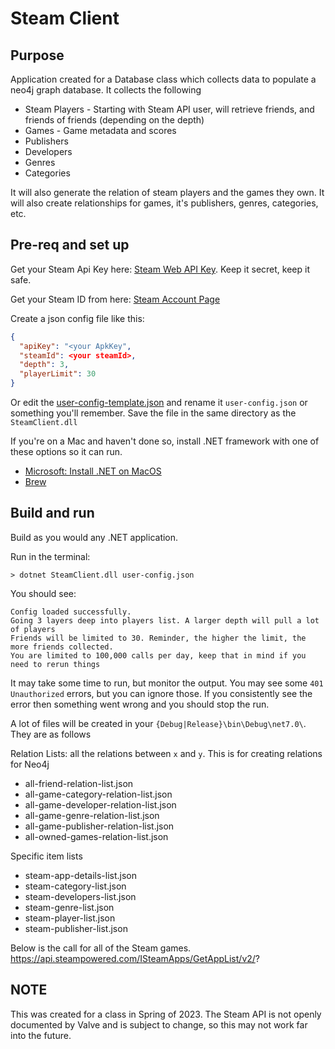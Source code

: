 # Steam Client

## Purpose
Application created for a Database class which collects data to populate a neo4j graph database. It collects the following

* Steam Players - Starting with Steam API user, will retrieve friends, and friends of friends (depending on the depth)
* Games - Game metadata and scores
* Publishers
* Developers
* Genres
* Categories

It will also generate the relation of steam players and the games they own. It will also create relationships for games, it's publishers, genres, categories, etc. 

## Pre-req and set up

Get your Steam Api Key here: [Steam Web API Key](https://steamcommunity.com/dev/apikey). Keep it secret, keep it safe.

Get your Steam ID from here: [Steam Account Page](https://store.steampowered.com/account/)

Create a json config file like this: 
```Json
{
  "apiKey": "<your ApkKey",
  "steamId": <your steamId>,
  "depth": 3,
  "playerLimit": 30
}
```
Or edit the [user-config-template.json](/SteamClient/user-config-template.json) and rename it `user-config.json` or something you'll remember. Save the file in the same directory as the `SteamClient.dll`

If you're on a Mac and haven't done so, install .NET framework with one of these options so it can run.

* [Microsoft: Install .NET on MacOS](https://learn.microsoft.com/en-us/dotnet/core/install/macos)
* [Brew](https://formulae.brew.sh/cask/dotnet)

## Build and run

Build as you would any .NET application. 

Run in the terminal:

```terminal
> dotnet SteamClient.dll user-config.json
```
You should see:
```
Config loaded successfully.
Going 3 layers deep into players list. A larger depth will pull a lot of players
Friends will be limited to 30. Reminder, the higher the limit, the more friends collected.
You are limited to 100,000 calls per day, keep that in mind if you need to rerun things
```

It may take some time to run, but monitor the output. You may see some `401 Unauthorized` errors, but you can ignore those. If you consistently see the error then something went wrong and you should stop the run. 

A lot of files will be created in your `{Debug|Release}\bin\Debug\net7.0\`. They are as follows

Relation Lists: 
all the relations between `x` and `y`. This is for creating relations for Neo4j
* all-friend-relation-list.json
* all-game-category-relation-list.json
* all-game-developer-relation-list.json
* all-game-genre-relation-list.json
* all-game-publisher-relation-list.json
* all-owned-games-relation-list.json

Specific item lists
* steam-app-details-list.json
* steam-category-list.json
* steam-developers-list.json
* steam-genre-list.json
* steam-player-list.json
* steam-publisher-list.json

Below is the call for all of the Steam games. 
https://api.steampowered.com/ISteamApps/GetAppList/v2/?

## NOTE
This was created for a class in Spring of 2023. The Steam API is not openly documented by Valve and is subject to change, so this may not work far into the future. 